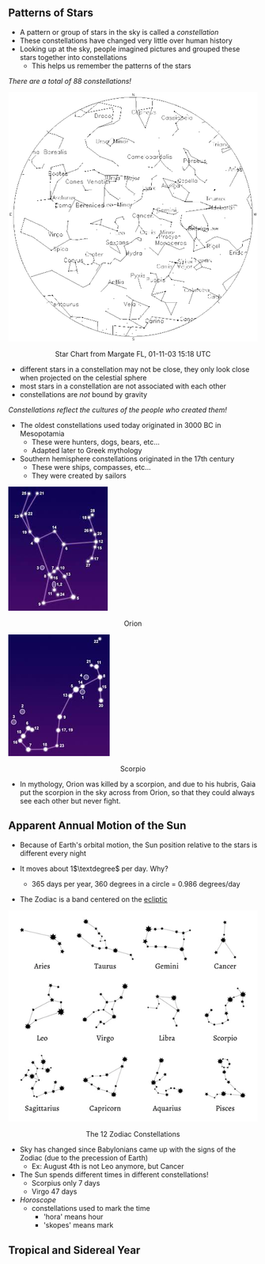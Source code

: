 ## Patterns of Stars
- A pattern or group of stars in the sky is called a *constellation*
- These constellations have changed very little over human history
- Looking up at the sky, people imagined pictures and grouped these stars together into constellations
	- This helps us remember the patterns of the stars

*There are a total of 88 constellations!*

![]( ../zassets/Pasted%20image%2020230908105716.png)

<div style="text-align: center; width: 100%;"></div>
<div style="text-align: center; width: 100%;">Star Chart from Margate FL, 01-11-03 15:18 UTC</div>

- different stars in a constellation may not be close, they only look close when projected on the celestial sphere
- most stars in a constellation are not associated with each other
- constellations are *not* bound by gravity

*Constellations reflect the cultures of the people who created them!*

- The oldest constellations used today originated in 3000 BC in Mesopotamia
	- These were hunters, dogs, bears, etc...
	- Adapted later to Greek mythology
- Southern hemisphere constellations originated in the 17th century
	- These were ships, compasses, etc...
	- They were created by sailors

![center](../zassets/Pasted%20image%2020230908105804.png)

<div style="text-align: center; width: 100%;">Orion</div>

![center](../zassets/Pasted%20image%2020230908110452.png)

<div style="text-align: center; width: 100%;">Scorpio</div>

- In mythology, Orion was killed by a scorpion, and due to his hubris, Gaia put the scorpion in the sky across from Orion, so that they could always see each other but never fight.

## Apparent Annual Motion of the Sun
- Because of Earth's orbital motion, the Sun position relative to the stars is different every night
- It moves about 1$\textdegree$ per day. Why?
	- 365 days per year, 360 degrees in a circle = 0.986 degrees/day

- The Zodiac is a band centered on the [ecliptic](NEWTN%2009-01-23%20Lecture%204.md)

![center](../zassets/Pasted%20image%2020230908111324.png)

<div style="text-align: center; width: 100%;">The 12 Zodiac Constellations</div>

- Sky has changed since Babylonians came up with the signs of the Zodiac (due to the precession of Earth)
	- Ex: August 4th is not Leo anymore, but Cancer
- The Sun spends different times in different constellations!
	- Scorpius only 7 days
	- Virgo 47 days
- *Horoscope*
	- constellations used to mark the time
		- 'hora' means hour
		- 'skopes' means mark


## Tropical and Sidereal Year
